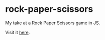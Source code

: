 # rock-paper-scissors
My take at a Rock Paper Scissors game in JS.

Visit it [here](https://affectionate-meninsky-dac2cb.netlify.app/).